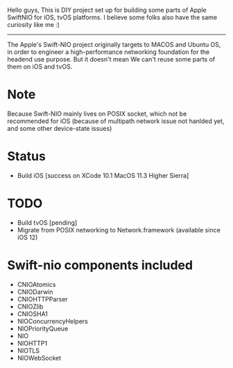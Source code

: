 Hello guys, This is DIY project set up for building some parts of Apple SwiftNIO for iOS, tvOS platforms.
I believe some folks also have the same curiosity like me :)

------------------------
The Apple's Swift-NIO project originally targets to MACOS and Ubuntu OS, in order to engineer a high-performance networking foundation for the headend use purpose. But it doesn't mean We can't reuse some parts of them on iOS and tvOS.

# Note
Because Swift-NIO mainly lives on POSIX socket, which not be recommended for iOS (because of multipath network issue not hanlded yet, and some other device-state issues)

# Status
+ Build iOS [success on XCode 10.1 MacOS 11.3 Higher Sierra]

# TODO
+ Build tvOS [pending]
+ Migrate from POSIX networking to Network.framework (available since iOS 12)


# Swift-nio components included
+ CNIOAtomics
+ CNIODarwin
+ CNIOHTTPParser
+ CNIOZlib
+ CNIOSHA1
+ NIOConcurrencyHelpers
+ NIOPriorityQueue 
+ NIO
+ NIOHTTP1
+ NIOTLS
+ NIOWebSocket
